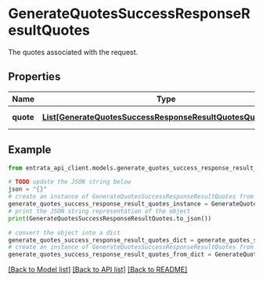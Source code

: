 # GenerateQuotesSuccessResponseResultQuotes

The quotes associated with the request.

## Properties

Name | Type | Description | Notes
------------ | ------------- | ------------- | -------------
**quote** | [**List[GenerateQuotesSuccessResponseResultQuotesQuoteInner]**](GenerateQuotesSuccessResponseResultQuotesQuoteInner.md) | A list of quotes. | [optional] 

## Example

```python
from entrata_api_client.models.generate_quotes_success_response_result_quotes import GenerateQuotesSuccessResponseResultQuotes

# TODO update the JSON string below
json = "{}"
# create an instance of GenerateQuotesSuccessResponseResultQuotes from a JSON string
generate_quotes_success_response_result_quotes_instance = GenerateQuotesSuccessResponseResultQuotes.from_json(json)
# print the JSON string representation of the object
print(GenerateQuotesSuccessResponseResultQuotes.to_json())

# convert the object into a dict
generate_quotes_success_response_result_quotes_dict = generate_quotes_success_response_result_quotes_instance.to_dict()
# create an instance of GenerateQuotesSuccessResponseResultQuotes from a dict
generate_quotes_success_response_result_quotes_from_dict = GenerateQuotesSuccessResponseResultQuotes.from_dict(generate_quotes_success_response_result_quotes_dict)
```
[[Back to Model list]](../README.md#documentation-for-models) [[Back to API list]](../README.md#documentation-for-api-endpoints) [[Back to README]](../README.md)


